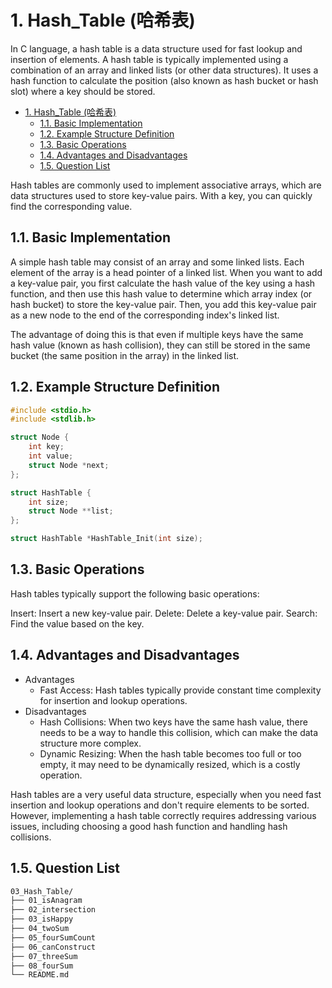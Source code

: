 # 1. Hash_Table (哈希表)

In C language, a hash table is a data structure used for fast lookup and insertion of elements. A hash table is typically implemented using a combination of an array and linked lists (or other data structures). It uses a hash function to calculate the position (also known as hash bucket or hash slot) where a key should be stored.

- [1. Hash\_Table (哈希表)](#1-hash_table-哈希表)
  - [1.1. Basic Implementation](#11-basic-implementation)
  - [1.2. Example Structure Definition](#12-example-structure-definition)
  - [1.3. Basic Operations](#13-basic-operations)
  - [1.4. Advantages and Disadvantages](#14-advantages-and-disadvantages)
  - [1.5. Question List](#15-question-list)

Hash tables are commonly used to implement associative arrays, which are data structures used to store key-value pairs. With a key, you can quickly find the corresponding value.

## 1.1. Basic Implementation

A simple hash table may consist of an array and some linked lists. Each element of the array is a head pointer of a linked list. When you want to add a key-value pair, you first calculate the hash value of the key using a hash function, and then use this hash value to determine which array index (or hash bucket) to store the key-value pair. Then, you add this key-value pair as a new node to the end of the corresponding index's linked list.

The advantage of doing this is that even if multiple keys have the same hash value (known as hash collision), they can still be stored in the same bucket (the same position in the array) in the linked list.

## 1.2. Example Structure Definition

```c
#include <stdio.h>
#include <stdlib.h>

struct Node {
    int key;
    int value;
    struct Node *next;
};

struct HashTable {
    int size;
    struct Node **list;
};

struct HashTable *HashTable_Init(int size);

```

## 1.3. Basic Operations

Hash tables typically support the following basic operations:

Insert: Insert a new key-value pair.
Delete: Delete a key-value pair.
Search: Find the value based on the key.

## 1.4. Advantages and Disadvantages

- Advantages
  - Fast Access: Hash tables typically provide constant time complexity for insertion and lookup operations.
- Disadvantages
  - Hash Collisions: When two keys have the same hash value, there needs to be a way to handle this collision, which can make the data structure more complex.
  - Dynamic Resizing: When the hash table becomes too full or too empty, it may need to be dynamically resized, which is a costly operation.

Hash tables are a very useful data structure, especially when you need fast insertion and lookup operations and don't require elements to be sorted. However, implementing a hash table correctly requires addressing various issues, including choosing a good hash function and handling hash collisions.

## 1.5. Question List

```txt
03_Hash_Table/
├── 01_isAnagram
├── 02_intersection
├── 03_isHappy
├── 04_twoSum
├── 05_fourSumCount
├── 06_canConstruct
├── 07_threeSum
├── 08_fourSum
└── README.md
```
